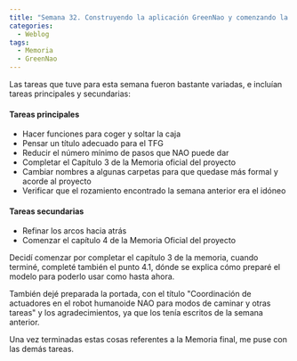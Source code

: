 ```yaml
---
title: "Semana 32. Construyendo la aplicación GreenNao y comenzando la memoria oficial del proyecto"
categories:
  - Weblog
tags:
  - Memoria
  - GreenNao
---
```


Las tareas que tuve para esta semana fueron bastante variadas, e incluían tareas principales y secundarias:
#### Tareas principales
* Hacer funciones para coger y soltar la caja
* Pensar un título adecuado para el TFG 
* Reducir el número mínimo de pasos que NAO puede dar
* Completar el Capítulo 3 de la Memoria oficial del proyecto
* Cambiar nombres a algunas carpetas para que quedase más formal y acorde al proyecto
* Verificar que el rozamiento encontrado la semana anterior era el idóneo

#### Tareas secundarias
* Refinar los arcos hacia atrás
* Comenzar el capítulo 4 de la Memoria Oficial del proyecto

Decidí comenzar por completar el capítulo 3 de la memoria, cuando terminé, completé también el punto 4.1, dónde se explica cómo preparé el modelo para poderlo usar como hasta ahora.

También dejé preparada la portada, con el título "Coordinación de actuadores en el robot humanoide NAO para modos de caminar y otras tareas" y los agradecimientos, ya que los tenía escritos de la semana anterior.

Una vez terminadas estas cosas referentes a la Memoria final, me puse con las demás tareas.

